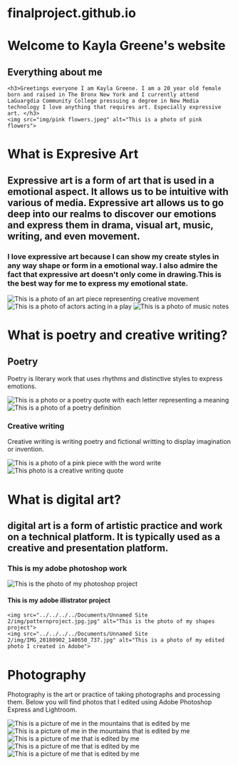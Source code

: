 # finalproject.github.io
<!doctype html>
<html>
<head>
<meta charset="utf-8">
<title>Untitled Document</title>
</head>

<body>
	<h1>Welcome to Kayla Greene's website</h1>
	<h2>Everything about me</h2>
	
	<h3>Greetings everyone I am Kayla Greene. I am a 20 year old female born and raised in The Bronx New York and I currently attend LaGuargdia Community College pressuing a degree in New Media technology I love anything that requires art. Especially expressive art. </h3>
	<img src="img/pink flowers.jpeg" alt="This is a photo of pink flowers">
</body>
</html>

<!doctype html>
<html>
<head>
<meta charset="utf-8">
<title>Untitled Document</title>
</head>

<body>
	<h1>What is Expresive Art</h1>
	<h2>Expressive art is a form of art that is used in a emotional aspect. It allows us to be intuitive with various of media. Expressive art allows us to go deep into our realms to discover our emotions and express them in drama, visual art, music, writing, and even movement. </h2>
	<h3>I love expressive art because I can show my create styles in any way shape or form in a emotional way. I also admire the fact that expressive art doesn't only come in drawing.This is the best way for me to express my emotional state.</h3>
	<img src="expressiveart.jpg" alt="This is a photo of an art piece representing creative movement">
<img src="acting.jpg" alt="This is a photo of actors acting in a play">
	<img src="music art.jpg" alt="This is a photo of music notes">
</body>
</html>


<!doctype html>
<html>
<head>
<meta charset="utf-8">
<title>Untitled Document</title>
</head>
<body>
	<h1>What is poetry and creative writing?</h1>
	<h2>Poetry</h2>
	<p> Poetry is literary work that uses rhythms and distinctive styles to express emotions. </p>
	<img src="poetry quote.jpg" alt="This is a photo or a poetry quote with each letter representing a meaning">
	<img src="poem.jpg" alt="This is a photo of a poetry definition">
	<h3> Creative writing</h3>
	<p>Creative writing is writing poetry and fictional writting to display imagination or invention.</p>
	<img src="cwriting.jpg" alt="This is a photo of a pink piece with the word write">
	<img src="creative writing quote.jpg" alt="This photo is a creative writing quote">
</body>
</html>


<!doctype html>
<html>
<head>
<meta charset="utf-8">
<title>Untitled Document</title>
</head>

<body>
	<h1>What is digital art?</h1>
	<h2>digital art is a form of artistic practice and work on a technical platform. It is typically used as a creative and presentation platform.</h2>
	<h3>This is my adobe photoshop work</h3>
	<img src="../../../../Documents/Unnamed Site 2/img/photoshop project.jpeg" alt="This is the photo of my photoshop project">
	<h4>This is my adobe illistrator project</h4>
	
	<img src="../../../../Documents/Unnamed Site 2/img/patternproject.jpg.jpg" alt="This is the photo of my shapes project">
	<img src="../../../../Documents/Unnamed Site 2/img/IMG_20180902_140650_737.jpg" alt="This is a photo of my edited photo I created in Adobe">
</body>
</html>


<!doctype html>
<html>
<head>
<meta charset="utf-8">
<title>Untitled Document</title>
</head>

<body>
<h1>Photography</h1>
	<p>Photography is the art or practice of taking photographs and processing them. Below you will find photos that I edited using Adobe Photoshop Express and Lightroom.</p>
	<img src="../../../../Documents/Unnamed Site 2/img/IMG_0564.jpeg" alt="This is a picture of me in the mountains that is edited by me">
	<img src="../../../../Documents/Unnamed Site 2/img/20210305_112852_3.jpg" alt="This is a picture of me in the mountains that is edited by me">
	<img src="../../../../Documents/Unnamed Site 2/img/IMG_1346.jpeg" alt="This is a picture of me that is edited by me">
	<img src="../../../../Documents/Unnamed Site 2/img/IMG_1353.jpg" alt="This is a picture of me that is edited by me">
	<img src="../../../../Documents/Unnamed Site 2/img/IMG_1149.jpeg" alt="This is a picture of me that is edited by me">
</body>
</html>
